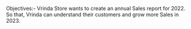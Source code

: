 Objectives:- 
Vrinda Store wants to create an annual Sales report for 2022. So that, Vrinda can understand their customers and grow more Sales in 2023.



